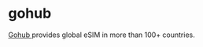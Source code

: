 # gohub
<a rel="dofollow" href='https://esimgohub.com' > Gohub </a> provides global eSIM in more than 100+ countries.
